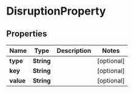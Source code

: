 
# DisruptionProperty

## Properties
Name | Type | Description | Notes
------------ | ------------- | ------------- | -------------
**type** | **String** |  |  [optional]
**key** | **String** |  |  [optional]
**value** | **String** |  |  [optional]



